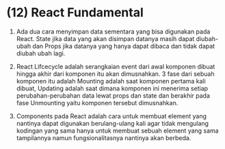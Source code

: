 # (12) React Fundamental

1. Ada dua cara menyimpan data sementara yang bisa digunakan pada React. State jika data yang akan disimpan datanya masih dapat diubah-ubah dan Props jika datanya yang hanya dapat dibaca dan tidak dapat diubah ubah lagi.

2. React Lifcecycle adalah serangkaian event dari awal komponen dibuat hingga akhir dari komponen itu akan dimusnahkan. 3 fase dari sebuah komponen itu adalah Mounting adalah saat komponen pertama kali dibuat, Updating adalah saat dimana komponen ini menerima setiap perubahan-perubahan data lewat props dan state dan berakhir pada fase Unmounting yaitu komponen tersebut dimusnahkan.

3. Components pada React adalah cara untuk membuat element yang nantinya dapat digunakan berulang-ulang kali agar tidak mengulang kodingan yang sama hanya untuk membuat sebuah element yang sama tampilannya namun fungsionalitasnya nantinya akan berbeda.
